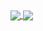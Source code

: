 
<a href="https://github.com/Gabrielle-Silva">
 <img align="center" src="https://github-readme-stats.vercel.app/api?username=Gabrielle-Silva&show_icons=true&theme=dracula&bg_color=1d1d1d&title_color=e18aad&icon_color=ee9f8d&rank_icon=github" />
                              </a>       <a href="https://github.com/Gabrielle-Silva">
  <img align="center" src="https://github-readme-stats.vercel.app/api/top-langs/?username=Gabrielle-Silva&layout=compact&theme=dracula&bg_color=1d1d1d&title_color=e18aad&icon_color=ee9f8d)](https://github.com/anuraghazra/github-readme-stats"/></a> 


<!--
**Gabrielle-Silva/Gabrielle-Silva** is a ✨ _special_ ✨ repository because its `README.md` (this file) appears on your GitHub profile.

Here are some ideas to get you started:

- 🔭 I’m currently working on ...
- 🌱 I’m currently learning ...
- 👯 I’m looking to collaborate on ...
- 🤔 I’m looking for help with ...
- 💬 Ask me about ...
- 📫 How to reach me: ...
- 😄 Pronouns: ...
- ⚡ Fun fact: ...
-->
</div>
